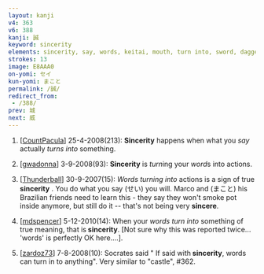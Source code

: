 ```yaml
---
layout: kanji
v4: 363
v6: 388
kanji: 誠
keyword: sincerity
elements: sincerity, say, words, keitai, mouth, turn into, sword, dagger, parade
strokes: 13
image: E8AAA0
on-yomi: セイ
kun-yomi: まこと
permalink: /誠/
redirect_from:
 - /388/
prev: 城
next: 威
---
```


1) [<a href="http://kanji.koohii.com/profile/CountPacula">CountPacula</a>] 25-4-2008(213): <strong>Sincerity</strong> happens when what you <em>say</em> actually <em>turns into</em> something.

2) [<a href="http://kanji.koohii.com/profile/gwadonna">gwadonna</a>] 3-9-2008(93): <strong>Sincerity</strong> is <em>turn</em>ing your <em>word</em>s into actions.

3) [<a href="http://kanji.koohii.com/profile/Thunderball">Thunderball</a>] 30-9-2007(15): <em>Words</em> <em>turning into</em> actions is a sign of true <strong>sincerity</strong> . You do what you say (せい) you will. Marco and (まこと) his Brazilian friends need to learn this - they say they won&#039;t smoke pot inside anymore, but still do it -- that&#039;s not being very <strong>sincere</strong>.

4) [<a href="http://kanji.koohii.com/profile/mdspencer">mdspencer</a>] 5-12-2010(14): When your <em>words</em> <em>turn into</em> something of true meaning, that is<strong> sincerity</strong>. [Not sure why this was reported twice... &#039;words&#039; is perfectly OK here....].

5) [<a href="http://kanji.koohii.com/profile/zardoz73">zardoz73</a>] 7-8-2008(10): Socrates said &quot; If said with<strong> sincerity</strong>, words can turn in to anything&quot;. Very similar to &quot;castle&quot;, #362.

